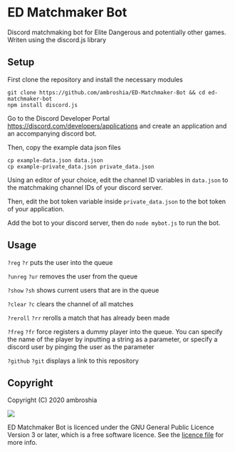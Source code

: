 # ED Matchmaker Bot
Discord matchmaking bot for Elite Dangerous and potentially other games.
Writen using the discord.js library

## Setup
First clone the repository and install the necessary modules
```
git clone https://github.com/ambroshia/ED-Matchmaker-Bot && cd ed-matchmaker-bot
npm install discord.js
```
Go to the Discord Developer Portal https://discord.com/developers/applications and create an application and an accompanying discord bot.

Then, copy the example data json files
```
cp example-data.json data.json
cp example-private_data.json private_data.json
```
Using an editor of your choice, edit the channel ID variables in `data.json` to the matchmaking channel IDs of your discord server. 

Then, edit the bot token variable inside `private_data.json` to the bot token of your application.

Add the bot to your discord server, then do `node mybot.js` to run the bot.

## Usage
`?reg` `?r` puts the user into the queue

`?unreg` `?ur` removes the user from the queue

`?show` `?sh` shows current users that are in the queue

`?clear` `?c` clears the channel of all matches

`?reroll` `?rr` rerolls a match that has already been made

`?freg` `?fr` force registers a dummy player into the queue. You can specify the name of the player by inputting a string as a parameter, or specify a discord user by pinging the user as the parameter

`?github` `?git` displays a link to this repository

## Copyright 
Copyright (C) 2020 ambroshia

![](https://www.gnu.org/graphics/gplv3-with-text-136x68.png)

ED Matchmaker Bot is licenced under the GNU General Public Licence Version 3 or later, which is a free software licence. See the [licence file](LICENSE) for more info. 
